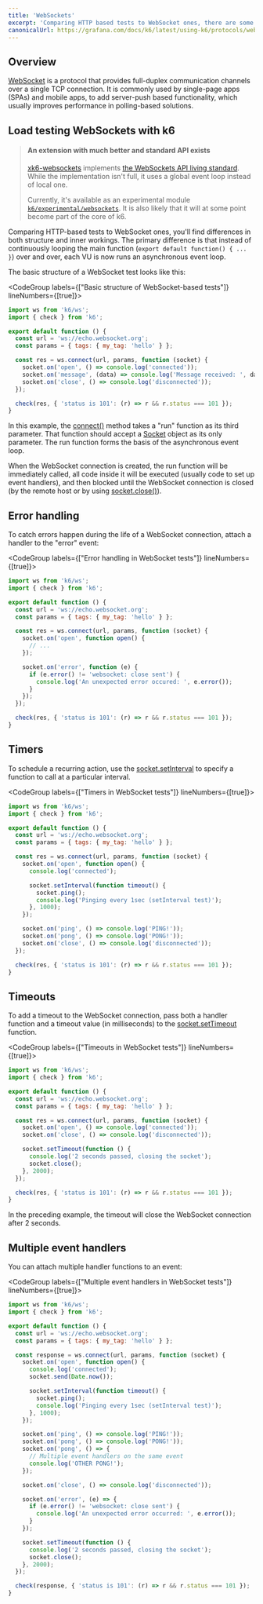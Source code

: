 ```yaml
---
title: 'WebSockets'
excerpt: 'Comparing HTTP based tests to WebSocket ones, there are some differences in the structure and inner workings of k6.'
canonicalUrl: https://grafana.com/docs/k6/latest/using-k6/protocols/websockets/
---
```


## Overview

[WebSocket](https://en.wikipedia.org/wiki/WebSocket) is a protocol that provides full-duplex communication channels over a single TCP connection.
It is commonly used by single-page apps (SPAs) and mobile apps, to add server-push based functionality, which usually improves performance in polling-based solutions.

## Load testing WebSockets with k6

<Blockquote mod='info'>

#### An extension with much better and standard API exists

[xk6-websockets](https://github.com/grafana/xk6-websockets) implements [the WebSockets API living standard](https://websockets.spec.whatwg.org/). While the implementation isn't full, it uses a global event loop instead of local one.

Currently, it's available as an experimental module [`k6/experimental/websockets`](/javascript-api/k6-experimental/websockets/). It is also likely that it will at some point become part of the core of k6.
</Blockquote>

Comparing HTTP-based tests to WebSocket ones, you'll find differences in both structure and inner workings.
The primary difference is that instead of continuously looping the main function (`export default function() { ... }`) over and over, each VU is now runs an asynchronous event loop.

The basic structure of a WebSocket test looks like this:

<CodeGroup labels={["Basic structure of WebSocket-based tests"]} lineNumbers={[true]}>

```javascript
import ws from 'k6/ws';
import { check } from 'k6';

export default function () {
  const url = 'ws://echo.websocket.org';
  const params = { tags: { my_tag: 'hello' } };

  const res = ws.connect(url, params, function (socket) {
    socket.on('open', () => console.log('connected'));
    socket.on('message', (data) => console.log('Message received: ', data));
    socket.on('close', () => console.log('disconnected'));
  });

  check(res, { 'status is 101': (r) => r && r.status === 101 });
}
```

</CodeGroup>

In this example, the [connect()](/javascript-api/k6-ws/connect) method takes a "run" function as its third parameter.
That function should accept a [Socket](/javascript-api/k6-ws/socket) object as its only parameter.
The run function forms the basis of the asynchronous event loop.

When the WebSocket connection is created, the run function will be immediately called, all code inside it will be executed (usually code to set up event handlers), and then blocked until the WebSocket connection is closed (by the remote host or by using [socket.close()](/javascript-api/k6-ws/socket/socket-close)).
    
## Error handling

To catch errors happen during the life of a WebSocket connection, attach a handler to the "error" event:

<CodeGroup labels={["Error handling in WebSocket tests"]} lineNumbers={[true]}>

```javascript
import ws from 'k6/ws';
import { check } from 'k6';

export default function () {
  const url = 'ws://echo.websocket.org';
  const params = { tags: { my_tag: 'hello' } };

  const res = ws.connect(url, params, function (socket) {
    socket.on('open', function open() {
      // ...
    });

    socket.on('error', function (e) {
      if (e.error() != 'websocket: close sent') {
        console.log('An unexpected error occured: ', e.error());
      }
    });
  });

  check(res, { 'status is 101': (r) => r && r.status === 101 });
}
```

</CodeGroup>

## Timers

To schedule a recurring action, use the [socket.setInterval](/javascript-api/k6-ws/socket#section-socketsetinterval) to specify a function to call at a particular interval.

<CodeGroup labels={["Timers in WebSocket tests"]} lineNumbers={[true]}>

```javascript
import ws from 'k6/ws';
import { check } from 'k6';

export default function () {
  const url = 'ws://echo.websocket.org';
  const params = { tags: { my_tag: 'hello' } };

  const res = ws.connect(url, params, function (socket) {
    socket.on('open', function open() {
      console.log('connected');

      socket.setInterval(function timeout() {
        socket.ping();
        console.log('Pinging every 1sec (setInterval test)');
      }, 1000);
    });

    socket.on('ping', () => console.log('PING!'));
    socket.on('pong', () => console.log('PONG!'));
    socket.on('close', () => console.log('disconnected'));
  });

  check(res, { 'status is 101': (r) => r && r.status === 101 });
}
```

</CodeGroup>

## Timeouts

To add a timeout to the WebSocket connection, pass both a handler function and a timeout value (in milliseconds) to the [socket.setTimeout](/javascript-api/k6-ws/socket/socket-settimeout) function.

<CodeGroup labels={["Timeouts in WebSocket tests"]} lineNumbers={[true]}>

```javascript
import ws from 'k6/ws';
import { check } from 'k6';

export default function () {
  const url = 'ws://echo.websocket.org';
  const params = { tags: { my_tag: 'hello' } };

  const res = ws.connect(url, params, function (socket) {
    socket.on('open', () => console.log('connected'));
    socket.on('close', () => console.log('disconnected'));

    socket.setTimeout(function () {
      console.log('2 seconds passed, closing the socket');
      socket.close();
    }, 2000);
  });

  check(res, { 'status is 101': (r) => r && r.status === 101 });
}
```

</CodeGroup>

In the preceding example, the timeout will close the WebSocket connection after 2 seconds.

## Multiple event handlers

You can attach multiple handler functions to an event:

<CodeGroup labels={["Multiple event handlers in WebSocket tests"]} lineNumbers={[true]}>

```javascript
import ws from 'k6/ws';
import { check } from 'k6';

export default function () {
  const url = 'ws://echo.websocket.org';
  const params = { tags: { my_tag: 'hello' } };

  const response = ws.connect(url, params, function (socket) {
    socket.on('open', function open() {
      console.log('connected');
      socket.send(Date.now());

      socket.setInterval(function timeout() {
        socket.ping();
        console.log('Pinging every 1sec (setInterval test)');
      }, 1000);
    });

    socket.on('ping', () => console.log('PING!'));
    socket.on('pong', () => console.log('PONG!'));
    socket.on('pong', () => {
      // Multiple event handlers on the same event
      console.log('OTHER PONG!');
    });

    socket.on('close', () => console.log('disconnected'));

    socket.on('error', (e) => {
      if (e.error() != 'websocket: close sent') {
        console.log('An unexpected error occurred: ', e.error());
      }
    });

    socket.setTimeout(function () {
      console.log('2 seconds passed, closing the socket');
      socket.close();
    }, 2000);
  });

  check(response, { 'status is 101': (r) => r && r.status === 101 });
}
```

</CodeGroup>
